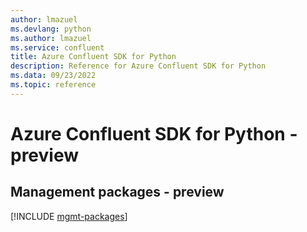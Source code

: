 ```yaml
---
author: lmazuel
ms.devlang: python
ms.author: lmazuel
ms.service: confluent
title: Azure Confluent SDK for Python
description: Reference for Azure Confluent SDK for Python
ms.data: 09/23/2022
ms.topic: reference
---
```

# Azure Confluent SDK for Python - preview

## Management packages - preview
[!INCLUDE [mgmt-packages](confluent-mgmt-index.md)]